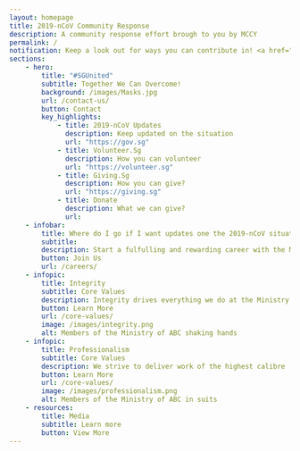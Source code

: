 ```yaml
---
layout: homepage
title: 2019-nCoV Community Response
description: A community response effort brough to you by MCCY
permalink: /
notification: Keep a look out for ways you can contribute in! <a href="/register/">Click Here!</a>
sections:
    - hero:
        title: "#SGUnited"
        subtitle: Together We Can Overcome!
        background: /images/Masks.jpg
        url: /contact-us/
        button: Contact
        key_highlights:
            - title: 2019-nCoV Updates
              description: Keep updated on the situation
              url: "https://gov.sg"
            - title: Volunteer.Sg
              description: How you can volunteer
              url: "https://volunteer.sg"
            - title: Giving.Sg
              description: How you can give?
              url: "https://giving.sg"
            - title: Donate
              description: What we can give?
              url: 
    - infobar:
        title: Where do I go if I want updates one the 2019-nCoV situation?
        subtitle: 
        description: Start a fulfulling and rewarding career with the Ministry of ABC!
        button: Join Us
        url: /careers/
    - infopic:
        title: Integrity
        subtitle: Core Values
        description: Integrity drives everything we do at the Ministry of ABC
        button: Learn More
        url: /core-values/
        image: /images/integrity.png
        alt: Members of the Ministry of ABC shaking hands
    - infopic:
        title: Professionalism
        subtitle: Core Values
        description: We strive to deliver work of the highest calibre
        button: Learn More
        url: /core-values/
        image: /images/professionalism.png
        alt: Members of the Ministry of ABC in suits
    - resources:
        title: Media
        subtitle: Learn more
        button: View More
---
```

